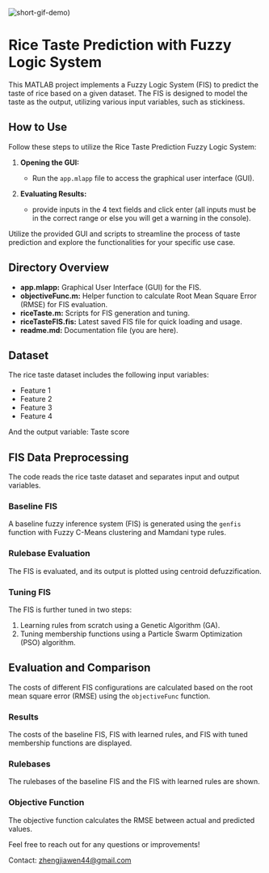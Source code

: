 
![short-gif-demo](shortDemo.gif))
# Rice Taste Prediction with Fuzzy Logic System

This MATLAB project implements a Fuzzy Logic System (FIS) to predict the taste of rice based on a given dataset. The FIS is designed to model the taste as the output, utilizing various input variables, such as stickiness.


## How to Use

Follow these steps to utilize the Rice Taste Prediction Fuzzy Logic System:

1. **Opening the GUI:**
   - Run the `app.mlapp` file to access the graphical user interface (GUI).

2. **Evaluating Results:**
   - provide inputs in the 4 text fields and click enter (all inputs must be in the correct range or else you will get a warning in the console).

Utilize the provided GUI and scripts to streamline the process of taste prediction and explore the functionalities for your specific use case.

## Directory Overview

- **app.mlapp:** Graphical User Interface (GUI) for the FIS.
- **objectiveFunc.m:** Helper function to calculate Root Mean Square Error (RMSE) for FIS evaluation.
- **riceTaste.m:** Scripts for FIS generation and tuning.
- **riceTasteFIS.fis:** Latest saved FIS file for quick loading and usage.
- **readme.md:** Documentation file (you are here).

## Dataset

The rice taste dataset includes the following input variables:
- Feature 1
- Feature 2
- Feature 3
- Feature 4

And the output variable: Taste score

## FIS Data Preprocessing

The code reads the rice taste dataset and separates input and output variables.

### Baseline FIS

A baseline fuzzy inference system (FIS) is generated using the `genfis` function with Fuzzy C-Means clustering and Mamdani type rules.

### Rulebase Evaluation

The FIS is evaluated, and its output is plotted using centroid defuzzification.

### Tuning FIS

The FIS is further tuned in two steps:
1. Learning rules from scratch using a Genetic Algorithm (GA).
2. Tuning membership functions using a Particle Swarm Optimization (PSO) algorithm.

## Evaluation and Comparison

The costs of different FIS configurations are calculated based on the root mean square error (RMSE) using the `objectiveFunc` function.

### Results

The costs of the baseline FIS, FIS with learned rules, and FIS with tuned membership functions are displayed.

### Rulebases

The rulebases of the baseline FIS and the FIS with learned rules are shown.

### Objective Function

The objective function calculates the RMSE between actual and predicted values.

Feel free to reach out for any questions or improvements!

Contact: zhengjiawen44@gmail.com

